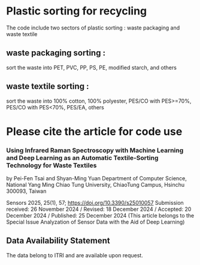 # Plastic sorting for recycling 
The code include two sectors of plastic sorting : waste packaging and waste textile 

## waste packaging sorting : 
sort the waste into PET, PVC, PP, PS, PE, modified starch, and others
## waste textile sorting : 
sort the waste into 100% cotton, 100% polyester, PES/CO with PES>=70%, PES/CO with PES<70%, PES/EA, others

# Please cite the article for code use 
### Using Infrared Raman Spectroscopy with Machine Learning and Deep Learning as an Automatic Textile-Sorting Technology for Waste Textiles
by Pei-Fen Tsai and Shyan-Ming Yuan 
Department of Computer Science, National Yang Ming Chiao Tung University, ChiaoTung Campus, Hsinchu 300093, Taiwan

Sensors 2025, 25(1), 57; https://doi.org/10.3390/s25010057
Submission received: 26 November 2024 / Revised: 18 December 2024 / Accepted: 20 December 2024 / Published: 25 December 2024
(This article belongs to the Special Issue Analyzation of Sensor Data with the Aid of Deep Learning)

## Data Availability Statement
The data belong to ITRI and are available upon request.
